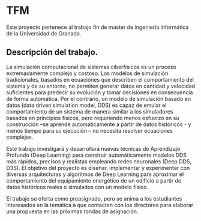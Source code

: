 # TFM
Este proyecto pertenece al trabajo fin de master de ingeniería informática de la Universidad de Granada.

## Descripción del trabajo.

La simulación computacional de sistemas ciberfísicos es un proceso extremadamente complejo y costoso. Los modelos de simulación tradicionales, basados en ecuaciones que describen el comportamiento del sistema y de su entorno, no permiten generar datos en cantidad y velocidad suficientes para predecir su evolución y tomar decisiones en consecuencia de forma automática. Por el contrario, un modelo de simulación basado en datos (data driven simulation model, DDS) es capaz de emular el comportamiento de un sistema de manera similar a los simuladores basados en principios físicos, pero requiriendo menos esfuerzo en su construcción –se aprende automáticamente a partir de datos históricos - y menos tiempo para su ejecución – no necesita resolver ecuaciones complejas.

Este trabajo investigará y desarrollará nuevas técnicas de Aprendizaje Profundo (Deep Learning) para construir automáticamente modelos DDS más rápidos, precisos y realistas empleando redes neuronales (Deep DDS, D3S). El objetivo del proyecto es diseñar, implementar y experimentar con diversas arquitecturas y algoritmos de Deep Learning para aproximar el comportamiento del equipamiento energético de un edificio a partir de datos históricos reales o simulados con un modelo físico.

El trabajo se oferta como preasignado, pero se anima a los estudiantes interesados en la temática a que contacten con los directores para elaborar una propuesta en las próximas rondas de asignación.
